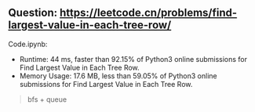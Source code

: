 ## Question: https://leetcode.cn/problems/find-largest-value-in-each-tree-row/

Code.ipynb:
* Runtime: 44 ms, faster than 92.15% of Python3 online submissions for Find Largest Value in Each Tree Row.
* Memory Usage: 17.6 MB, less than 59.05% of Python3 online submissions for Find Largest Value in Each Tree Row.
> bfs + queue

